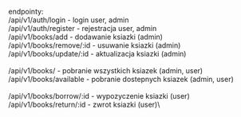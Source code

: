 endpointy:\
/api/v1/auth/login - login user, admin\
/api/v1/auth/register - rejestracja user, admin\
/api/v1/books/add - dodawanie ksiazki (admin)\
/api/v1/books/remove/:id - usuwanie ksiazki (admin)\
/api/v1/books/update/:id - aktualizacja ksiazki (admin)\
\
/api/v1/books/ - pobranie wszystkich ksiazek (admin, user)\
/api/v1/books/available - pobranie dostepnych ksiazek (admin, user)\
\
/api/v1/books/borrow/:id - wypozyczenie ksiazki (user)\
/api/v1/books/return/:id - zwrot ksiazki (user)\
